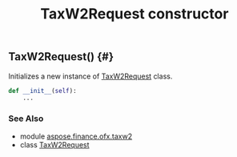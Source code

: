 ﻿---
title: TaxW2Request constructor
second_title: Aspose.Finance for Python via .NET API References
description: 
type: docs
weight: 10
url: /python-net/aspose.finance.ofx.taxw2/taxw2request/__init__/
is_root: false
---

## TaxW2Request() {#}

Initializes a new instance of [TaxW2Request](/finance/python-net/aspose.finance.ofx.taxw2/taxw2request) class.



```python
def __init__(self):
    ...
```





### See Also
* module [aspose.finance.ofx.taxw2](../../)
* class [TaxW2Request](/finance/python-net/aspose.finance.ofx.taxw2/taxw2request)
